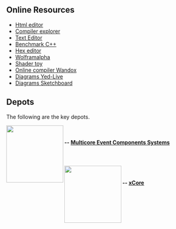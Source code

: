 ## Online Resources

- [Html editor](http://jsfiddle.net/PatuPL/knxh2a4h/11/)
- [Compiler explorer](https://godbolt.org/)
- [Text Editor](https://www.outpan.com/app/e7d5b37405/mytextarea)
- [Benchmark C++](http://quick-bench.com/)
- [Hex editor](https://hexed.it/?hl=en)
- [Wolframalpha](https://www.wolframalpha.com/)
- [Shader toy](https://www.shadertoy.com/)
- [Online compiler Wandox](https://wandbox.org/)
- [Diagrams Yed-Live](https://www.yworks.com/yed-live/)
- [Diagrams Sketchboard](https://sketchboard.me/)

## Depots
The following are the key depots.

<img src="https://i.imgur.com/NwahbNn.jpg" align="left" width="150px" />
<br>

#### -- [Multicore Event Components Systems](MECS/ShareComponents.md)

<br>
<br>

<img src="https://i.imgur.com/NwahbNn.jpg" align="left" width="150px" />
<br>

#### -- [xCore](MECS/ShareComponents.md)

